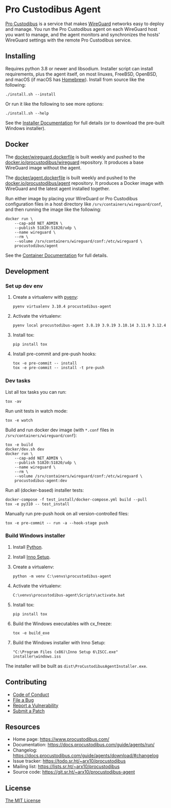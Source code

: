 Pro Custodibus Agent
====================

[Pro Custodibus](https://www.procustodibus.com/) is a service that makes [WireGuard](https://www.wireguard.com/) networks easy to deploy and manage. You run the Pro Custodibus agent on each WireGuard host you want to manage, and the agent monitors and synchronizes the hosts' WireGuard settings with the remote Pro Custodibus service.


Installing
----------

Requires python 3.8 or newer and libsodium. Installer script can install requirements, plus the agent itself, on most linuxes, FreeBSD, OpenBSD, and macOS (if macOS has [Homebrew](https://brew.sh/)). Install from source like the following:
```
./install.sh --install
```

Or run it like the following to see more options:
```
./install.sh --help
```

See the [Installer Documentation](https://docs.procustodibus.com/guide/agents/install/) for full details (or to download the pre-built Windows installer).


Docker
------

The [docker/wireguard.dockerfile](https://git.sr.ht/~arx10/procustodibus-agent/tree/main/item/docker/wireguard.dockerfile) is built weekly and pushed to the [docker.io/procustodibus/wireguard](https://hub.docker.com/r/procustodibus/wireguard) repository. It produces a base WireGuard image without the agent.

The [docker/agent.dockerfile](https://git.sr.ht/~arx10/procustodibus-agent/tree/main/item/docker/agent.dockerfile) is built weekly and pushed to the [docker.io/procustodibus/agent](https://hub.docker.com/r/procustodibus/agent) repository. It produces a Docker image with WireGuard and the latest agent installed together.

Run either image by placing your WireGuard or Pro Custodibus configuration files in a host directory like `/srv/containers/wireguard/conf`, and then running the image like the following:
```
docker run \
    --cap-add NET_ADMIN \
    --publish 51820:51820/udp \
    --name wireguard \
    --rm \
    --volume /srv/containers/wireguard/conf:/etc/wireguard \
    procustodibus/agent
```

See the [Container Documentation](https://docs.procustodibus.com/guide/agents/container/) for full details.


Development
-----------

### Set up dev env

1. Create a virtualenv with [pyenv](https://github.com/pyenv/pyenv):
    ```
    pyenv virtualenv 3.10.4 procustodibus-agent
    ```

2. Activate the virtualenv:
    ```
    pyenv local procustodibus-agent 3.8.19 3.9.19 3.10.14 3.11.9 3.12.4
    ```

3. Install tox:
    ```
    pip install tox
    ```

4. Install pre-commit and pre-push hooks:
    ```
    tox -e pre-commit -- install
    tox -e pre-commit -- install -t pre-push
    ```

### Dev tasks

List all tox tasks you can run:
```
tox -av
```

Run unit tests in watch mode:
```
tox -e watch
```

Build and run docker dev image (with `*.conf` files in `/srv/containers/wireguard/conf`):
```
tox -e build
docker/dev.sh dev
docker run \
    --cap-add NET_ADMIN \
    --publish 51820:51820/udp \
    --name wireguard \
    --rm \
    --volume /srv/containers/wireguard/conf:/etc/wireguard \
    procustodibus-agent:dev
```

Run all (docker-based) installer tests:
```
docker-compose -f test_install/docker-compose.yml build --pull
tox -e py310 -- test_install
```

Manually run pre-push hook on all version-controlled files:
```
tox -e pre-commit -- run -a --hook-stage push
```

### Build Windows installer

1. Install [Python](https://www.python.org/downloads/).

2. Install [Inno Setup](https://jrsoftware.org/isdl.php).

3. Create a virtualenv:
    ```
    python -m venv C:\venvs\procustodibus-agent
    ```

4. Activate the virtualenv:
    ```
    C:\venvs\procustodibus-agent\Scripts\activate.bat
    ```

5. Install tox:
    ```
    pip install tox
    ```

6. Build the Windows executables with cx_freeze:
    ```
    tox -e build_exe
    ```

7. Build the Windows installer with Inno Setup:
    ```
    "C:\Program Files (x86)\Inno Setup 6\ISCC.exe" installer\windows.iss
    ```

The installer will be built as `dist\ProCustodibusAgentInstaller.exe`.


Contributing
------------

* [Code of Conduct](https://docs.procustodibus.com/community/conduct/)
* [File a Bug](https://docs.procustodibus.com/guide/community/bugs/)
* [Report a Vulnerability](https://docs.procustodibus.com/guide/community/vulns/)
* [Submit a Patch](https://docs.procustodibus.com/guide/community/code/)


Resources
---------

* Home page: https://www.procustodibus.com/
* Documentation: https://docs.procustodibus.com/guide/agents/run/
* Changelog: https://docs.procustodibus.com/guide/agents/download/#changelog
* Issue tracker: https://todo.sr.ht/~arx10/procustodibus
* Mailing list: https://lists.sr.ht/~arx10/procustodibus
* Source code: https://git.sr.ht/~arx10/procustodibus-agent


License
-------

[The MIT License](https://git.sr.ht/~arx10/procustodibus-agent/tree/main/LICENSE)
